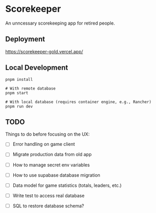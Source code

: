 # Scorekeeper

An unncessary scorekeeping app for retired people.

## Deployment

https://scorekeeper-gold.vercel.app/

## Local Development

```
pnpm install

# With remote database
pnpm start

# With local database (requires container engine, e.g., Rancher)
pnpm run dev
```

## TODO

Things to do before focusing on the UX:

* [ ] Error handling on game client
* [ ] Migrate production data from old app
* [ ] How to manage secret env variables
* [ ] How to use supabase database migration
* [ ] Data model for game statistics (totals, leaders, etc.)
* [ ] Write test to access real database
* [ ] SQL to restore database schema?

